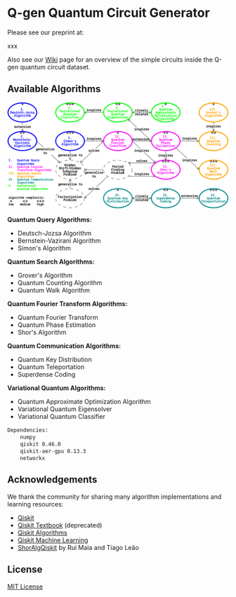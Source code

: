 
# Q-gen Quantum Circuit Generator

Please see our preprint at:

xxx

Also see our [Wiki](https://github.com/yikaimao/Q_gen/wiki) page for an overview of the simple circuits inside the Q-gen quantum circuit dataset.

## Available Algorithms

![algorithms overview](images/alg_system.png)

**Quantum Query Algorithms:**  
 - Deutsch-Jozsa Algorithm  
 - Bernstein-Vazirani Algorithm  
 - Simon's Algorithm  

**Quantum Search Algorithms:**  
 - Grover's Algorithm  
 - Quantum Counting Algorithm  
 - Quantum Walk Algorithm  

**Quantum Fourier Transform Algorithms:**  
 - Quantum Fourier Transform  
 - Quantum Phase Estimation  
 - Shor's Algorithm  

**Quantum Communication Algorithms:**  
 - Quantum Key Distribution  
 - Quantum Teleportation  
 - Superdense Coding  

**Variational Quantum Algorithms:**  
 - Quantum Approximate Optimization Algorithm  
 - Variational Quantum Eigensolver  
 - Variational Quantum Classifier

```
Dependencies:
    numpy
    qiskit 0.46.0
    qiskit-aer-gpu 0.13.3
    networkx
```

## Acknowledgements

We thank the community for sharing many algorithm implementations and learning resources:

 - [Qiskit](https://github.com/Qiskit/qiskit)
 - [Qiskit Textbook](https://github.com/Qiskit/textbook) (deprecated)
 - [Qiskit Algorithms](https://github.com/qiskit-community/qiskit-algorithms)
 - [Qiskit Machine Learning](https://github.com/qiskit-community/qiskit-machine-learning)
 - [ShorAlgQiskit](https://github.com/ttlion/ShorAlgQiskit) by Rui Maia and Tiago Leão

## License

[MIT License](LICENSE.txt)